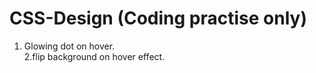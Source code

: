 # CSS-Design (Coding practise only)
1. Glowing dot on hover.<br>
2.flip background on hover effect.
